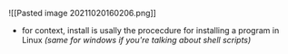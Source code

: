 ![[Pasted image 20211020160206.png]]
* for context, install is usally the procecdure for installing a program in Linux *(same for windows if you're talking about shell scripts)*